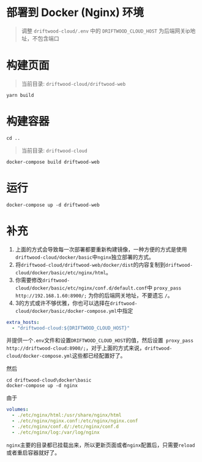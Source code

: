 部署到 Docker (Nginx) 环境
==========

> 调整 `driftwood-cloud/.env` 中的 `DRIFTWOOD_CLOUD_HOST` 为后端网关ip地址，不包含端口

# 构建页面
> 当前目录: `driftwood-cloud/driftwood-web`
```shell
yarn build
```

# 构建容器
```shell
cd ..
```
> 当前目录: `driftwood-cloud`

```shell
docker-compose build driftwood-web
```

# 运行

```shell
docker-compose up -d driftwood-web
```

# 补充

1. 上面的方式会导致每一次部署都要重新构建镜像，一种方便的方式是使用`driftwood-cloud/docker/basic`中`nginx`独立部署的方式。
2. 将`driftwood-cloud/driftwood-web/docker/dist`的内容复制到`driftwood-cloud/docker/basic/etc/nginx/html`。
3. 你需要修改`driftwood-cloud/docker/basic/etc/nginx/conf.d/default.conf`中 `proxy_pass  http://192.168.1.60:8900/;`
   为你的后端网关地址，不要遗忘 `/`。
4. 3的方式或许不够优雅，你也可以选择在`driftwood-cloud/docker/basic/docker-compose.yml`中指定

```yaml
extra_hosts:
  - "driftwood-cloud:${DRIFTWOOD_CLOUD_HOST}"
```

并提供一个`.env`文件和设置`DRIFTWOOD_CLOUD_HOST`的值，然后设置`
proxy_pass  http://driftwood-cloud:8900/;`，对于上面的方式来说，`driftwood-cloud/docker-compose.yml`这些都已经配置好了。

然后

```shell
cd driftwood-cloud\docker\basic
docker-compose up -d nginx
```

由于

```yaml
volumes:
  - ./etc/nginx/html:/usr/share/nginx/html
  - ./etc/nginx/nginx.conf:/etc/nginx/nginx.conf
  - ./etc/nginx/conf.d/:/etc/nginx/conf.d
  - ./etc/nginx/log:/var/log/nginx
```
`nginx`主要的目录都已挂载出来，所以更新页面或者`nginx`配置后，只需要`reload`或者重启容器就好了。